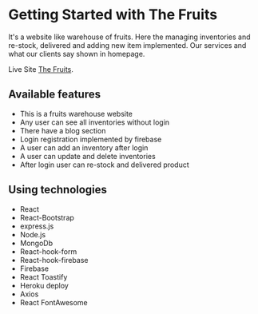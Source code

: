 # Getting Started with The Fruits

It's a website like warehouse of fruits. Here the managing inventories and re-stock, delivered and adding new item implemented. Our services and what our clients say shown in homepage.

Live Site [The Fruits](https://the-fruits.web.app/).

## Available features

* This is a fruits warehouse website
* Any user can see all inventories without login
* There have a blog section
* Login registration implemented by firebase
* A user can add an inventory after login
* A user can update and delete inventories
* After login user can re-stock and delivered product

## Using technologies

* React
* React-Bootstrap
* express.js
* Node.js
* MongoDb
* React-hook-form
* React-hook-firebase
* Firebase
* React Toastify
* Heroku deploy
* Axios
* React FontAwesome
